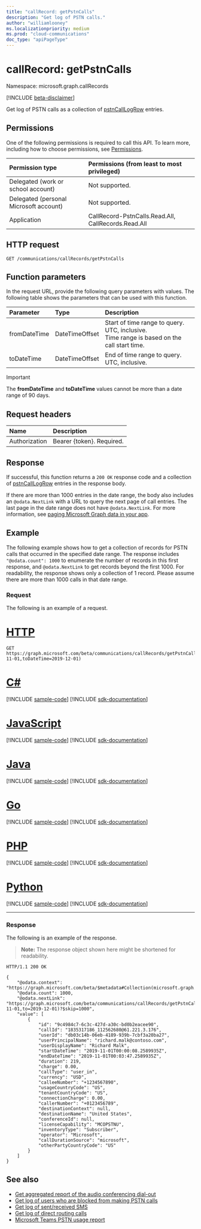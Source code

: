 ```yaml
---
title: "callRecord: getPstnCalls"
description: "Get log of PSTN calls."
author: "williamlooney"
ms.localizationpriority: medium
ms.prod: "cloud-communications"
doc_type: "apiPageType"
---
```


# callRecord: getPstnCalls

Namespace: microsoft.graph.callRecords

[!INCLUDE [beta-disclaimer](../../includes/beta-disclaimer.md)]

Get log of PSTN calls as a collection of [pstnCallLogRow](../resources/callrecords-pstncalllogrow.md) entries.

## Permissions

One of the following permissions is required to call this API. To learn more, including how to choose permissions, see [Permissions](/graph/permissions-reference).

|Permission type|Permissions (from least to most privileged)|
|:---------------------------------------|:--------------------------------------------|
| Delegated (work or school account)     | Not supported. |
| Delegated (personal Microsoft account) | Not supported. |
| Application                            | CallRecord-PstnCalls.Read.All, CallRecords.Read.All |

## HTTP request

<!-- {
  "blockType": "ignored"
}
-->

``` http
GET /communications/callRecords/getPstnCalls
```

## Function parameters

In the request URL, provide the following query parameters with values.
The following table shows the parameters that can be used with this function.

|Parameter|Type|Description|
|:---|:---|:---|
|fromDateTime|DateTimeOffset|Start of time range to query. UTC, inclusive.<br/>Time range is based on the call start time.|
|toDateTime|DateTimeOffset|End of time range to query. UTC, inclusive.|

> [!IMPORTANT]
> The **fromDateTime** and **toDateTime** values cannot be more than a date range of 90 days.

## Request headers

|Name|Description|
|:---|:---|
|Authorization|Bearer {token}. Required.|

## Response

If successful, this function returns a `200 OK` response code and a collection of [pstnCallLogRow](../resources/callrecords-pstncalllogrow.md) entries in the response body.
  
If there are more than 1000 entries in the date range, the body also includes an `@odata.NextLink` with a URL to query the next page of call entries. The last page in the date range does not have `@odata.NextLink`. For more information, see [paging Microsoft Graph data in your app](/graph/paging).

## Example

The following example shows how to get a collection of records for PSTN calls that occurred in the specified date range. The response includes `"@odata.count": 1000` to enumerate the number of records in this first response, and `@odata.NextLink` to get records beyond the first 1000. For readability, the response shows only a collection of 1 record. Please assume there are more than 1000 calls in that date range.

### Request
The following is an example of a request.
# [HTTP](#tab/http)
<!-- {
  "blockType": "request",
  "name": "callrecord_getpstncalls"
}
-->

``` http
GET https://graph.microsoft.com/beta/communications/callRecords/getPstnCalls(fromDateTime=2019-11-01,toDateTime=2019-12-01)
```

# [C#](#tab/csharp)
[!INCLUDE [sample-code](../includes/snippets/csharp/callrecord-getpstncalls-csharp-snippets.md)]
[!INCLUDE [sdk-documentation](../includes/snippets/snippets-sdk-documentation-link.md)]

# [JavaScript](#tab/javascript)
[!INCLUDE [sample-code](../includes/snippets/javascript/callrecord-getpstncalls-javascript-snippets.md)]
[!INCLUDE [sdk-documentation](../includes/snippets/snippets-sdk-documentation-link.md)]

# [Java](#tab/java)
[!INCLUDE [sample-code](../includes/snippets/java/callrecord-getpstncalls-java-snippets.md)]
[!INCLUDE [sdk-documentation](../includes/snippets/snippets-sdk-documentation-link.md)]

# [Go](#tab/go)
[!INCLUDE [sample-code](../includes/snippets/go/callrecord-getpstncalls-go-snippets.md)]
[!INCLUDE [sdk-documentation](../includes/snippets/snippets-sdk-documentation-link.md)]

# [PHP](#tab/php)
[!INCLUDE [sample-code](../includes/snippets/php/callrecord-getpstncalls-php-snippets.md)]
[!INCLUDE [sdk-documentation](../includes/snippets/snippets-sdk-documentation-link.md)]

# [Python](#tab/python)
[!INCLUDE [sample-code](../includes/snippets/python/callrecord-getpstncalls-python-snippets.md)]
[!INCLUDE [sdk-documentation](../includes/snippets/snippets-sdk-documentation-link.md)]

---

### Response
The following is an example of the response.
>**Note:** The response object shown here might be shortened for readability.
<!-- {
  "blockType": "response",
  "truncated": true,
  "@odata.type": "Collection(microsoft.graph.callRecords.pstnCallLogRow)"
}
-->

``` http
HTTP/1.1 200 OK

{
    "@odata.context": "https://graph.microsoft.com/beta/$metadata#Collection(microsoft.graph.callRecords.pstnCallLogRow)",
    "@odata.count": 1000,
    "@odata.nextLink": "https://graph.microsoft.com/beta/communications/callRecords/getPstnCalls(from=2019-11-01,to=2019-12-01)?$skip=1000",
    "value": [
        {
            "id": "9c4984c7-6c3c-427d-a30c-bd0b2eacee90",
            "callId": "1835317186_112562680@61.221.3.176",
            "userId": "db03c14b-06eb-4189-939b-7cbf3a20ba27",
            "userPrincipalName": "richard.malk@contoso.com",
            "userDisplayName": "Richard Malk",
            "startDateTime": "2019-11-01T00:00:08.2589935Z",
            "endDateTime": "2019-11-01T00:03:47.2589935Z",
            "duration": 219,
            "charge": 0.00,
            "callType": "user_in",
            "currency": "USD",
            "calleeNumber": "+1234567890",
            "usageCountryCode": "US",
            "tenantCountryCode": "US",
            "connectionCharge": 0.00,
            "callerNumber": "+0123456789",
            "destinationContext": null,
            "destinationName": "United States",
            "conferenceId": null,
            "licenseCapability": "MCOPSTNU",
            "inventoryType": "Subscriber",
            "operator": "Microsoft",
            "callDurationSource": "microsoft",
            "otherPartyCountryCode": "US"
        }
    ]
}
```

## See also

- [Get aggregated report of the audio conferencing dial-out](callrecords-callrecord-getpstnonlinemeetingdialoutreport.md)
- [Get log of users who are blocked from making PSTN calls](callrecords-callrecord-getpstnblockeduserslog.md)
- [Get log of sent/received SMS](callrecords-callrecord-getsmslog.md)
- [Get log of direct routing calls](callrecords-callrecord-getdirectroutingcalls.md)
- [Microsoft Teams PSTN usage report](/microsoftteams/teams-analytics-and-reports/pstn-usage-report)

<!-- {
  "type": "#page.annotation",
  "suppressions": [
      "Error: callrecord_getpstncalls/container/connectionCharge:
      Expected type String but actual was Double. Property: connectionCharge, actual value: '0'",
      "Error: callrecord_getpstncalls/container/charge:
      Expected type String but actual was Double. Property: charge, actual value: '0'"
    ]
}-->

